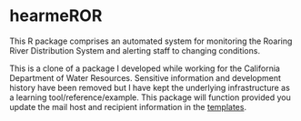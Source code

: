 # hearmeROR

This R package comprises an automated system for monitoring the 
Roaring River Distribution System and alerting staff to changing 
conditions.

This is a clone of a package I developed while working for the
California Department of Water Resources. Sensitive information and
development history have been removed but I have kept the underlying
infrastructure as a learning tool/reference/example. This package will
function provided you update the mail host and recipient information
in the [templates](inst/templates).
